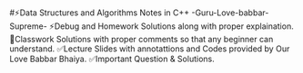 #⚡Data Structures and Algorithms Notes in C++ -Guru-Love-babbar-Supreme-
⚡Debug and Homework Solutions along with proper explaination.
📝Classwork Solutions with proper comments so that any beginner can understand.
✅Lecture Slides with annotattions and Codes provided by Our Love Babbar Bhaiya.
✅Important Question & Solutions.


